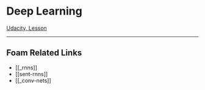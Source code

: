 # Deep Learning

[Udacity, Lesson]()

---

## Foam Related Links

- [[_rnns]]
- [[sent-rnns]]
- [[_conv-nets]]
